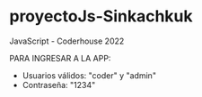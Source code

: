 # proyectoJs-Sinkachkuk
JavaScript - Coderhouse 2022

PARA INGRESAR A LA APP:
- Usuarios válidos: "coder" y "admin"
- Contraseña: "1234"
